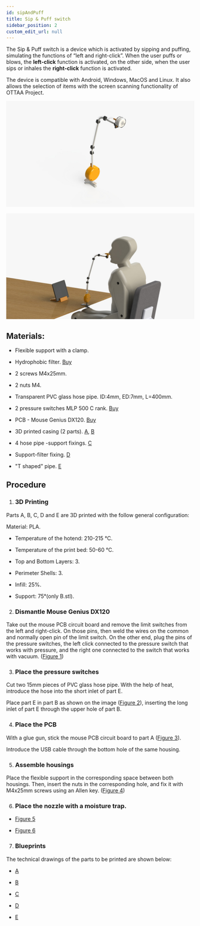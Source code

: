 ```yaml
---
id: sipAndPuff
title: Sip & Puff switch 
sidebar_position: 2
custom_edit_url: null
---
```

The Sip & Puff switch is a device which is activated by sipping and puffing, simulating the functions of “left and right-click”. When the user puffs or blows, the **left-click** function is activated, on the other side, when the user sips or inhales the **right-click** function is activated.

  
  

The device is compatible with Android, Windows, MacOS and Linux. It also allows the selection of items with the screen scanning functionality of OTTAA Project.

  

![WhatsApp Image 2020-09-25 at 11.26.01.jpeg](/img/sippandpuff1.jpeg)

  

![WhatsApp Image 2020-09-25 at 11.26.01 (1).jpeg](/img/sippandpuff2.jpeg)

  
  

## Materials:

* Flexible support with a clamp.

* Hydrophobic filter. [Buy](https://articulo.mercadolibre.com.ar/MLA-849921140-filtro-hidrofobico-para-aspirador-silfab-_JM#position=1&type=item&tracking_id=da9113df-91f0-45ce-b7c5-83a87844b6d7)

* 2 screws M4x25mm.

* 2 nuts M4.

* Transparent PVC glass hose pipe. ID:4mm, ED:7mm, L=400mm.

* 2 pressure switches MLP 500 C rank. [Buy](https://presostato.com.ar/producto/52/mpl-500-rango-c)

* PCB - Mouse Genius DX120. [Buy](https://articulo.mercadolibre.com.ar/MLA-868480546-mouse-genius-dx-120-usb-1000dpi-optico-ambidiestro-black-pc-_JM?matt_tool=80963329&matt_word=&gclid=Cj0KCQjwqfz6BRD8ARIsAIXQCf3dexrefgJtlCriQ_hqqby_NyAbSTyiqNkMF7KxlSYF95a_obAYnMAaAn9cEALw_wcB)

* 3D printed casing (2 parts). [A](https://drive.google.com/file/d/17BMIjcQll2dOxq3W2ZBUsT5ZiVlRoz3s/view?usp=sharing), [B](https://drive.google.com/file/d/1zvj9SR6ah-anW4CctGl6CT1z0IOK82px/view?usp=sharing)

* 4 hose pipe -support fixings. [C](https://drive.google.com/file/d/1HbCnnXeuYTbX_WMHArGrw_35p7Eosd7Q/view?usp=sharing)

* Support-filter fixing. [D](https://drive.google.com/file/d/14uz6mYZql4QL4XS0-hSMjVuTAYJonyys/view?usp=sharing)

* "T shaped" pipe. [E](https://drive.google.com/file/d/1TsNV6Lg1sQ0KczNsLEINU1BqgpoNtBeG/view?usp=sharing)

  

## Procedure

1.   ###  3D Printing

Parts A, B, C, D and E are 3D printed with the follow general configuration:

Material: PLA.

* Temperature of the hotend: 210-215 °C.

* Temperature of the print bed: 50-60 °C.

* Top and Bottom Layers: 3.

* Perimeter Shells: 3.

* Infill: 25%.

* Support: 75°(only B.stl).

  

2.  ### Dismantle Mouse Genius DX120

Take out the mouse PCB circuit board and remove the limit switches from the left and right-click. On those pins, then weld the wires on the common and normally open pin of the limit switch. On the other end, plug the pins of the pressure switches, the left click connected to the pressure switch that works with pressure, and the right one connected to the switch that works with vacuum. ([Figure 1](https://drive.google.com/file/d/16DKVE9Sds9tDuZaMsQOr80WlpFTG2QYS/view?usp=sharing))

  

3.  ### Place the pressure switches

Cut two 15mm pieces of PVC glass hose pipe. With the help of heat, introduce the hose into the short inlet of part E.

Place part E in part B as shown on the image ([Figure 2](https://drive.google.com/file/d/1XSPxb4lb6Ttxjm1byzwLoEcQ53Q4Xe6T/view?usp=sharing)), inserting the long inlet of part E through the upper hole of part B.

  

4.  ### Place the PCB

With a glue gun, stick the mouse PCB circuit board to part A ([Figure 3](https://drive.google.com/file/d/1FNYH68-WZYc3Znq0fQ2r_nOPmDCkETBA/view?usp=sharing)).

  

Introduce the USB cable through the bottom hole of the same housing.

  

5.  ### Assemble housings

Place the flexible support in the corresponding space between both housings. Then, insert the nuts in the corresponding hole, and fix it with M4x25mm screws using an Allen key. ([Figure 4](https://drive.google.com/file/d/1vbmZQFmx6n_jIQTqaIgdDlcnOhExWa2C/view?usp=sharing))

6.  ### Place the nozzle with a moisture trap.

*  [Figure 5](https://drive.google.com/file/d/1dz4wXeZqUFKGeIo-RRqZinKku3QrAE2q/view?usp=sharing)

*  [Figure 6](https://drive.google.com/file/d/1ypjOI5x-I0F9eeONKC6bmoX-YO034_8Q/view?usp=sharing)

7.  ### Blueprints

The technical drawings of the parts to be printed are shown below:

  

*  [A](https://drive.google.com/file/d/1TC-uZp4uZrY7NZ4-ZMa-2b63L8OdyEef/view?usp=sharing)

*  [B](https://drive.google.com/file/d/1LyK-QjfQ4Suo63GRJ7FblGmHZL_U4hWu/view?usp=sharing)

*  [C](https://drive.google.com/file/d/1L0KY8f73qWX24lJIytsBOOmZ5gMfDfgf/view?usp=sharing)

*  [D](https://drive.google.com/file/d/1ioHFwXeTXKKvBzLcFQg67gugzbX6ZeH3/view?usp=sharing)

*  [E](https://drive.google.com/file/d/1hbQMTjLFX2qzNDF4DlehQUV3gmxD1BGV/view?usp=sharing)

  

